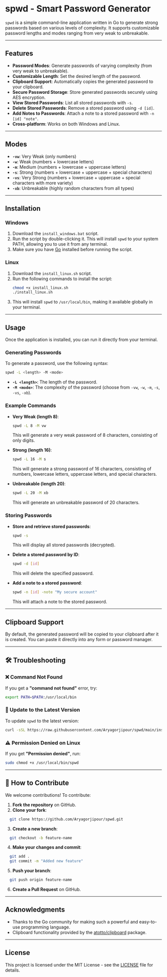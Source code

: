 # spwd - Smart Password Generator

`spwd` is a simple command-line application written in Go to generate strong passwords based on various levels of complexity. It supports customizable password lengths and modes ranging from very weak to unbreakable.

---

## Features

- **Password Modes**: Generate passwords of varying complexity (from very weak to unbreakable).
- **Customizable Length**: Set the desired length of the password.
- **Clipboard Support**: Automatically copies the generated password to your clipboard.
- **Secure Password Storage**: Store generated passwords securely using AES encryption.
- **View Stored Passwords**: List all stored passwords with `-s`.
- **Delete Stored Passwords**: Remove a stored password using `-d [id]`.
- **Add Notes to Passwords**: Attach a note to a stored password with `-n [id] "note"`.
- **Cross-platform**: Works on both Windows and Linux.

---

## Modes

- **`-vw`**: Very Weak (only numbers)
- **`-w`**: Weak (numbers + lowercase letters)
- **`-m`**: Medium (numbers + lowercase + uppercase letters)
- **`-s`**: Strong (numbers + lowercase + uppercase + special characters)
- **`-vs`**: Very Strong (numbers + lowercase + uppercase + special characters with more variety)
- **`-xb`**: Unbreakable (highly random characters from all types)

---

## Installation

### Windows

1. Download the `install_windows.bat` script.
2. Run the script by double-clicking it. This will install `spwd` to your system PATH, allowing you to use it from any terminal.
3. Make sure you have [Go](https://golang.org/dl/) installed before running the script.

### Linux

1. Download the `install_linux.sh` script.
2. Run the following commands to install the script:
   ```bash
   chmod +x install_linux.sh
   ./install_linux.sh
   ```
3. This will install `spwd` to `/usr/local/bin`, making it available globally in your terminal.

---

## Usage

Once the application is installed, you can run it directly from your terminal.

### Generating Passwords

To generate a password, use the following syntax:

```bash
spwd -L <length> -M <mode>
```

- **`-L <length>`**: The length of the password.
- **`-M <mode>`**: The complexity of the password (choose from `-vw`, `-w`, `-m`, `-s`, `-vs`, `-xb`).

### Example Commands

- **Very Weak (length 8)**:
  ```bash
  spwd -L 8 -M vw
  ```
  This will generate a very weak password of 8 characters, consisting of only digits.

- **Strong (length 16)**:
  ```bash
  spwd -L 16 -M s
  ```
  This will generate a strong password of 16 characters, consisting of numbers, lowercase letters, uppercase letters, and special characters.

- **Unbreakable (length 20)**:
  ```bash
  spwd -L 20 -M xb
  ```
  This will generate an unbreakable password of 20 characters.

### Storing Passwords

- **Store and retrieve stored passwords**:
  ```bash
  spwd -s
  ```
  This will display all stored passwords (decrypted).

- **Delete a stored password by ID**:
  ```bash
  spwd -d [id]
  ```
  This will delete the specified password.

- **Add a note to a stored password**:
  ```bash
  spwd -n [id] -note "My secure account"
  ```
  This will attach a note to the stored password.

---

## Clipboard Support

By default, the generated password will be copied to your clipboard after it is created. You can paste it directly into any form or password manager.

---

## 🛠️ Troubleshooting

### ❌ Command Not Found
If you get a **"command not found"** error, try:
```bash
export PATH=$PATH:/usr/local/bin
```

### 🔄 Update to the Latest Version
To update `spwd` to the latest version:
```bash
curl -sSL https://raw.githubusercontent.com/Aryagorjipour/spwd/main/install.sh | bash
```

### ⚠️ Permission Denied on Linux
If you get **"Permission denied"**, run:
```bash
sudo chmod +x /usr/local/bin/spwd
```

---

## 🤝 How to Contribute
We welcome contributions! To contribute:
1. **Fork the repository** on GitHub.
2. **Clone your fork**:
```bash
  git clone https://github.com/Aryagorjipour/spwd.git
```
3. **Create a new branch**:
```bash
  git checkout -b feature-name
```
4. **Make your changes and commit**:
```bash
  git add .
  git commit -m "Added new feature"
```
5. **Push your branch**:
```bash
  git push origin feature-name
```
6. **Create a Pull Request** on GitHub.

---
## Acknowledgments

- Thanks to the Go community for making such a powerful and easy-to-use programming language.
- Clipboard functionality provided by the [atotto/clipboard](https://github.com/atotto/clipboard) package.

---

## License

This project is licensed under the MIT License - see the [LICENSE](LICENSE) file for details.